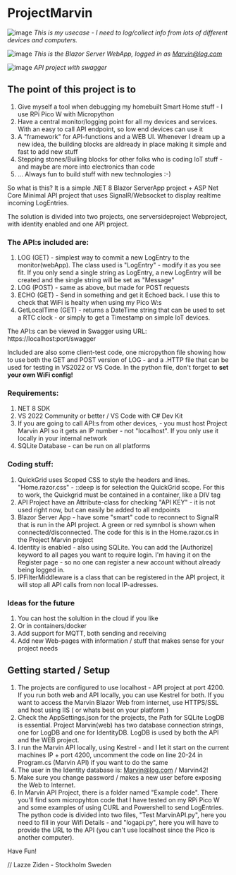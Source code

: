 # ProjectMarvin
![image](https://github.com/user-attachments/assets/51b1cb75-3ddf-4b65-be63-333e1d8f0707)
*This is my usecase - I need to log/collect info from lots of different devices and computers.*

![image](https://github.com/user-attachments/assets/a22cdd5a-4260-4ec6-9077-599e77117867)
*This is the Blazor Server WebApp, logged in as Marvin@log.com*

![image](https://github.com/user-attachments/assets/a786a21d-4e2b-4603-a61c-4b63babecb4d)
*API project with swagger*

## The point of this project is to

1. Give myself a tool when debugging my homebuilt Smart Home stuff - I use RPi Pico W with Micropython
2. Have a central monitor/logging point for all my devices and services. With an easy to call API endpoint, so low end devices can use it
3. A "framework" for API-functions and a WEB UI. Whenever I dream up a new idea, the building blocks are aldready in place making it simple and fast to add new stuff
4. Stepping stones/Builing blocks for other folks who is coding IoT stuff - and maybe are more into electronics than code
5. ... Always fun to build stuff with new technologies :-)

So what is this? It is a simple .NET 8 Blazor ServerApp project + ASP Net Core Minimal API project that uses SignalR/Websocket to display realtime incoming LogEntries. 

The solution is divided into two projects, one serversideproject Webproject, with identity enabled and one API project. 

### The API:s included are:

1. LOG (GET) - simplest way to commit a new LogEntry to the monitor(webApp). The class used is "LogEntry" - modify it as you see fit. If you only send a single string as LogEntry, a new LogEntry will be created and the single string will be set as "Message"
2. LOG (POST) - same as above, but made for POST requests
3. ECHO (GET) - Send in something and get it Echoed back. I use this to check that WiFi is healty when using my Pico W:s
4. GetLocalTime (GET) - returns a DateTime string that can be used to set a RTC clock - or simply to get a Timestamp on simple IoT devices.

The API:s can be viewed in Swagger using URL: https://localhost:port/swagger

Included are also some client-test code, one micropython file showing how to use both the GET and POST version of LOG - and a .HTTP file that can be used for testing in VS2022 or VS Code. In the python file, don't forget to **set your own WiFi config!**

### Requirements:

1. NET 8 SDK
2. VS 2022 Community or better / VS Code with C# Dev Kit
3. If you are going to call API:s from other devices, - you must host Project Marvin API so it gets an IP number - not "localhost". If you only use it locally in your internal network
4. SQLite Database - can be run on all platforms

### Coding stuff:
1. QuickGrid uses Scoped CSS to style the headers and lines. "Home.razor.css" - ::deep is for selection the QuickGrid scope. For this to work, the Quickgrid must be contained in a container, like a DIV tag
2. API Project have an Attribute-class for checking "API KEY" - it is not used right now, but can easily be added to all endpoints
3. Blazor Server App - have some "smart" code to reconnect to SignalR that is run in the API project. A green or red symnbol is shown when connected/disconnected. The code for this is in the Home.razor.cs in the Project Marvin project
4. Identity is enabled - also using SQLite. You can add the [Authorize] keyword to all pages you want to require login. I'm having it on the Register page - so no one can register a new account without already being logged in.
5. IPFilterMiddleware is a class that can be registered in the API project, it will stop all API calls from non local IP-adresses.

### Ideas for the future
1. You can host the solultion in the cloud if you like
2. Or in containers/docker
3. Add support for MQTT, both sending and receiving
4. Add new Web-pages with information / stuff that makes sense for your project needs

## Getting started / Setup
1. The projects are configured to use localhost - API project at port 4200. If you run both web and API locally, you can use Kestrel for both. If you want to access the Marvin Blazor Web from internet, use HTTPS/SSL and host using IIS ( or whats best on your platform )
2. Check the AppSettings.json for the projects, the Path for SQLite LogDB is essential. Project Marvin(web) has two database connection strings, one for LogDB and one for IdentityDB. LogDB is used by both the API and the WEB project.
3. I run the Marvin API locally, using Kestrel - and I let it start on the current machines IP + port 4200, uncomment the code on line 20-24 in Program.cs (Marvin API) if you want to do the same
4. The user in the Identity database is: Marvin@log.com / Marvin42!
5. Make sure you change password / makes a new user before exposing the Web to Internet.
6. In Marvin API Project, there is a folder named "Example code". There you'll find som micropyhton code that I have tested on my RPi Pico W and some examples of using CURL and Powershell to send LogEntries. The python code is divided into two files, "Test MarvinAPI.py", here you need to fill in your Wifi Details - and "logapi.py", here you will have to provide the URL to the API (you can't use localhost since the Pico is another computer).

Have Fun!

// Lazze Ziden - Stockholm Sweden
